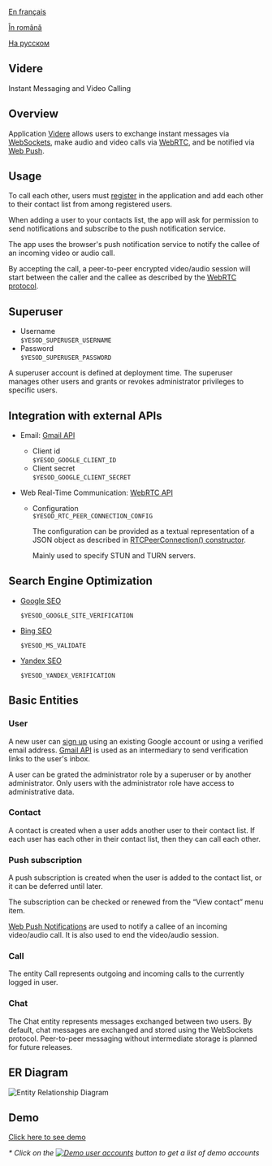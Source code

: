 
[En français](https://github.com/ciukstar/videre/blob/master/README.fr.md)  

[În română](https://github.com/ciukstar/videre/blob/master/README.ro.md)  

[На русском](https://github.com/ciukstar/videre/blob/master/README.ru.md)

## Videre
Instant Messaging and Video Calling

## Overview
Application [Videre](https://videre-2pg7fq7tgq-de.a.run.app) allows users to exchange instant messages via [WebSockets](https://developer.mozilla.org/en-US/docs/Web/API/WebSockets_API), make audio and video calls via [WebRTC](https://developer.mozilla.org/en-US/docs/Web/API/WebRTC_API), and be notified via [Web Push](https://developer.mozilla.org/en-US/docs/Web/API/Push_API).

## Usage
To call each other, users must [register](https://videre-2pg7fq7tgq-de.a.run.app/auth/login) in the application and add each other to their contact list from among registered users.

When adding a user to your contacts list, the app will ask for permission to send notifications and subscribe to the push notification service.

The app uses the browser's push notification service to notify the callee of an incoming video or audio call.

By accepting the call, a peer-to-peer encrypted video/audio session will start between the caller and the callee as described by the [WebRTC protocol](https://www.w3.org/TR/webrtc/).

## Superuser

* Username  
  ```$YESOD_SUPERUSER_USERNAME```
* Password  
  ```$YESOD_SUPERUSER_PASSWORD```
  
A superuser account is defined at deployment time. The superuser manages other users and grants or revokes administrator privileges to specific users.

## Integration with external APIs

* Email: [Gmail API](https://developers.google.com/gmail/api/guides)  

  * Client id  
    ```$YESOD_GOOGLE_CLIENT_ID```
  * Client secret  
    ```$YESOD_GOOGLE_CLIENT_SECRET```
	
* Web Real-Time Communication: [WebRTC API](https://developer.mozilla.org/en-US/docs/Web/API/WebRTC_API)
  * Configuration  
    ```$YESOD_RTC_PEER_CONNECTION_CONFIG```  
	
    The configuration can be provided as a textual representation of a JSON object as described in [RTCPeerConnection() constructor](https://developer.mozilla.org/en-US/docs/Web/API/RTCPeerConnection/RTCPeerConnection).  

    Mainly used to specify STUN and TURN servers.

## Search Engine Optimization

* [Google SEO](https://search.google.com/search-console)

  ```$YESOD_GOOGLE_SITE_VERIFICATION```
  
* [Bing SEO](https://www.bing.com/webmasters)

  ```$YESOD_MS_VALIDATE```
  
* [Yandex SEO](https://webmaster.yandex.com/welcome)

  ```$YESOD_YANDEX_VERIFICATION```

## Basic Entities

### User
A new user can [sign up](https://videre-2pg7fq7tgq-de.a.run.app/auth/login) using an existing Google account or using a verified email address. [Gmail API](https://developers.google.com/gmail/api/guides) is used as an intermediary to send verification links to the user's inbox.

A user can be grated the administrator role by a superuser or by another administrator. Only users with the administrator role have access to administrative data.

### Contact
A contact is created when a user adds another user to their contact list. If each user has each other in their contact list, then they can call each other.

### Push subscription
A push subscription is created when the user is added to the contact list, or it can be deferred until later.

The subscription can be checked or renewed from the “View contact” menu item.

[Web Push Notifications](https://developer.mozilla.org/en-US/docs/Web/API/Push_API) are used to notify a callee of an incoming video/audio call. It is also used to end the video/audio session.

### Call
The entity Call represents outgoing and incoming calls to the currently logged in user.

### Chat
The Chat entity represents messages exchanged between two users. By default, chat messages are exchanged and stored using the WebSockets protocol. Peer-to-peer messaging without intermediate storage is planned for future releases.

## ER Diagram

![Entity Relationship Diagram](static/img/ERD_Videre.svg)

## Demo

[Click here to see demo](https://videre-2pg7fq7tgq-de.a.run.app)

_* Click on the [![Demo user accounts](demo/button-demo-accounts.png)](https://videre-2pg7fq7tgq-de.a.run.app/auth/login) button to get a list of demo accounts_
